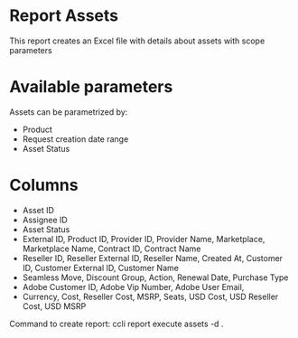 # Report Assets

This report creates an Excel file with details about assets with scope parameters

# Available parameters

Assets can be parametrized by:

* Product
* Request creation date range
* Asset Status

# Columns

* Asset ID
* Assignee ID
* Asset Status
* External ID, Product ID, Provider ID, Provider Name, Marketplace, Marketplace Name, Contract ID, Contract Name
* Reseller ID, Reseller External ID, Reseller Name, Created At, Customer ID, Customer External ID, Customer Name
* Seamless Move, Discount Group, Action, Renewal Date, Purchase Type
* Adobe Customer ID, Adobe Vip Number, Adobe User Email, 
* Currency, Cost, Reseller Cost, MSRP, Seats, USD Cost, USD Reseller Cost, USD MSRP

Command to create report: ccli report execute assets -d .